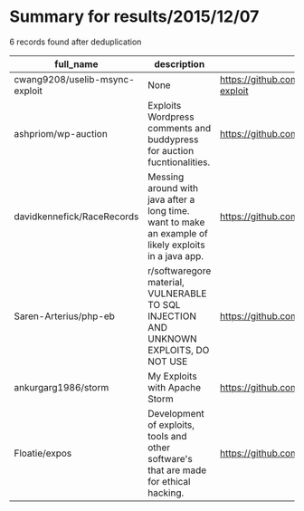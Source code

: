 
# Summary for results/2015/12/07
    
6 records found after deduplication

| full_name | description | html_url | matched_list | matched_count | pushed_at | size | stargazers_count | language | forks_count |
|--------------------------------|-------------------------------------------------------------------------------------------------------|---------------------------------------------------|----------------|-----------------|---------------------------|--------|--------------------|------------|---------------|
| cwang9208/uselib-msync-exploit | None | https://github.com/cwang9208/uselib-msync-exploit | ['exploit'] | 1 | 2015-12-07 16:49:03+00:00 | 223 | 0 | C | 1 |
| ashpriom/wp-auction | Exploits Wordpress comments and buddypress for auction fucntionalities. | https://github.com/ashpriom/wp-auction | ['exploit'] | 1 | 2015-12-07 05:04:56+00:00 | 13904 | 0 | PHP | 0 |
| davidkennefick/RaceRecords | Messing around with java after a long time. want to make an example of likely exploits in a java app. | https://github.com/davidkennefick/RaceRecords | ['exploit'] | 1 | 2015-12-07 10:04:52+00:00 | 3 | 0 | Java | 0 |
| Saren-Arterius/php-eb | r/softwaregore material, VULNERABLE TO SQL INJECTION AND UNKNOWN EXPLOITS, DO NOT USE | https://github.com/Saren-Arterius/php-eb | ['exploit'] | 1 | 2015-12-07 15:37:53+00:00 | 2945 | 4 | PHP | 0 |
| ankurgarg1986/storm | My Exploits with Apache Storm | https://github.com/ankurgarg1986/storm | ['exploit'] | 1 | 2015-12-07 16:10:53+00:00 | 0 | 0 | | 0 |
| Floatie/expos | Development of exploits, tools and other software's that are made for ethical hacking. | https://github.com/Floatie/expos | ['exploit'] | 1 | 2015-12-07 18:10:16+00:00 | 1 | 0 | | 0 |
